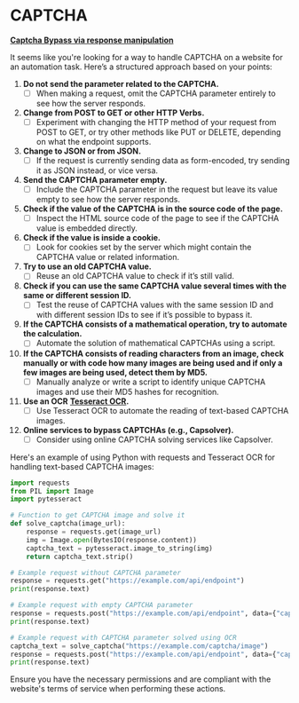 # CAPTCHA

[**Captcha Bypass via response manipulation**](https://bugcrowd.com/disclosures/55b40919-2c02-402c-a2cc-7184349926d7/login-capctha-bypass)

It seems like you're looking for a way to handle CAPTCHA on a website for an automation task. Here’s a structured approach based on your points:

1. **Do not send the parameter related to the CAPTCHA.**
   * [ ] When making a request, omit the CAPTCHA parameter entirely to see how the server responds.
2. **Change from POST to GET or other HTTP Verbs.**
   * [ ] Experiment with changing the HTTP method of your request from POST to GET, or try other methods like PUT or DELETE, depending on what the endpoint supports.
3. **Change to JSON or from JSON.**
   * [ ] If the request is currently sending data as form-encoded, try sending it as JSON instead, or vice versa.
4. **Send the CAPTCHA parameter empty.**
   * [ ] Include the CAPTCHA parameter in the request but leave its value empty to see how the server responds.
5. **Check if the value of the CAPTCHA is in the source code of the page.**
   * [ ] Inspect the HTML source code of the page to see if the CAPTCHA value is embedded directly.
6. **Check if the value is inside a cookie.**
   * [ ] Look for cookies set by the server which might contain the CAPTCHA value or related information.
7. **Try to use an old CAPTCHA value.**
   * [ ] Reuse an old CAPTCHA value to check if it’s still valid.
8. **Check if you can use the same CAPTCHA value several times with the same or different session ID.**
   * [ ] Test the reuse of CAPTCHA values with the same session ID and with different session IDs to see if it’s possible to bypass it.
9. **If the CAPTCHA consists of a mathematical operation, try to automate the calculation.**
   * [ ] Automate the solution of mathematical CAPTCHAs using a script.
10. **If the CAPTCHA consists of reading characters from an image, check manually or with code how many images are being used and if only a few images are being used, detect them by MD5.**
    * [ ] Manually analyze or write a script to identify unique CAPTCHA images and use their MD5 hashes for recognition.
11. **Use an OCR** [**Tesseract OCR**](https://github.com/tesseract-ocr/tesseract)**.**
    * [ ] Use Tesseract OCR to automate the reading of text-based CAPTCHA images.
12. **Online services to bypass CAPTCHAs (e.g., Capsolver).**
    * [ ] Consider using online CAPTCHA solving services like Capsolver.

Here's an example of using Python with requests and Tesseract OCR for handling text-based CAPTCHA images:

```python
import requests
from PIL import Image
import pytesseract

# Function to get CAPTCHA image and solve it
def solve_captcha(image_url):
    response = requests.get(image_url)
    img = Image.open(BytesIO(response.content))
    captcha_text = pytesseract.image_to_string(img)
    return captcha_text.strip()

# Example request without CAPTCHA parameter
response = requests.get("https://example.com/api/endpoint")
print(response.text)

# Example request with empty CAPTCHA parameter
response = requests.post("https://example.com/api/endpoint", data={"captcha": ""})
print(response.text)

# Example request with CAPTCHA parameter solved using OCR
captcha_text = solve_captcha("https://example.com/captcha/image")
response = requests.post("https://example.com/api/endpoint", data={"captcha": captcha_text})
print(response.text)
```

Ensure you have the necessary permissions and are compliant with the website's terms of service when performing these actions.
